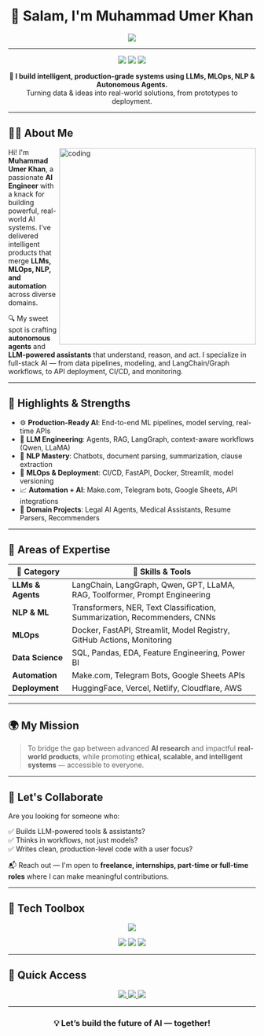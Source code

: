 <!-- MuhammadUmerKhan/MuhammadUmerKhan README.md -->

<h1 align="center">👋 Salam, I'm Muhammad Umer Khan</h1>

<p align="center">
  <img src="https://readme-typing-svg.herokuapp.com?font=Fira+Code&size=25&pause=500&center=true&vCenter=true&color=00EFFF&width=1000&height=50&lines=AI+Engineer+%7C+LLMs+%7C+NLP+%7C+MLOps+%7C+Agentic+AI;Crafting+Autonomous+AI+Systems+%F0%9F%94%A5;Deploying+Real-World+AI+Products+with+Impact" />
</p>

---

<p align="center">
  <img src="https://img.shields.io/badge/Focus-AI%20Engineering-brightgreen?style=flat-square" />
  <img src="https://img.shields.io/badge/Domains-LLMs%20%7C%20NLP%20%7C%20MLOps%20%7C%20Automation-blueviolet?style=flat-square" />
  <img src="https://img.shields.io/badge/Open%20to%20Work-Remote%20%7C%20Hybrid-green?style=flat-square" />
</p>

<p align="center"><strong>🧠 I build intelligent, production-grade systems using LLMs, MLOps, NLP & Autonomous Agents.</strong><br/>
Turning data & ideas into real-world solutions, from prototypes to deployment.</p>

---

## 👨‍💼 About Me

<img align="right" alt="coding" width="400" src="https://media.giphy.com/media/qgQUggAC3Pfv687qPC/giphy.gif" />

Hi! I'm **Muhammad Umer Khan**, a passionate **AI Engineer** with a knack for building powerful, real-world AI systems. I've delivered intelligent products that merge **LLMs, MLOps, NLP, and automation** across diverse domains.

🔍 My sweet spot is crafting **autonomous agents** and **LLM-powered assistants** that understand, reason, and act. I specialize in full-stack AI — from data pipelines, modeling, and LangChain/Graph workflows, to API deployment, CI/CD, and monitoring.

---

## 🚀 Highlights & Strengths

- ⚙️ **Production-Ready AI**: End-to-end ML pipelines, model serving, real-time APIs
- 🧠 **LLM Engineering**: Agents, RAG, LangGraph, context-aware workflows (Qwen, LLaMA)
- 🤖 **NLP Mastery**: Chatbots, document parsing, summarization, clause extraction
- 🧪 **MLOps & Deployment**: CI/CD, FastAPI, Docker, Streamlit, model versioning
- 📈 **Automation + AI**: Make.com, Telegram bots, Google Sheets, API integrations
- 🏥 **Domain Projects**: Legal AI Agents, Medical Assistants, Resume Parsers, Recommenders

---

## 🧠 Areas of Expertise

| 🌟 Category         | 🔧 Skills & Tools                                                                 |
|---------------------|----------------------------------------------------------------------------------|
| **LLMs & Agents**   | LangChain, LangGraph, Qwen, GPT, LLaMA, RAG, Toolformer, Prompt Engineering     |
| **NLP & ML**        | Transformers, NER, Text Classification, Summarization, Recommenders, CNNs       |
| **MLOps**           | Docker, FastAPI, Streamlit, Model Registry, GitHub Actions, Monitoring           |
| **Data Science**    | SQL, Pandas, EDA, Feature Engineering, Power BI                                  |
| **Automation**      | Make.com, Telegram Bots, Google Sheets APIs                                      |
| **Deployment**      | HuggingFace, Vercel, Netlify, Cloudflare, AWS                                    |

---

## 🌍 My Mission

> To bridge the gap between advanced **AI research** and impactful **real-world products**, while promoting **ethical, scalable, and intelligent systems** — accessible to everyone.

---

## 💬 Let's Collaborate

Are you looking for someone who:

✅ Builds LLM-powered tools & assistants?  
✅ Thinks in workflows, not just models?  
✅ Writes clean, production-level code with a user focus?  

📬 Reach out — I'm open to **freelance, internships, part-time or full-time roles** where I can make meaningful contributions.

---

## 🧰 Tech Toolbox

<p align="center">
  <img src="https://skillicons.dev/icons?i=python,pytorch,tensorflow,fastapi,streamlit,docker,git,github,mysql,postgresql,vscode,jupyter,linux,aws" />
</p>
<p align="center">
  <img src="https://img.shields.io/badge/LLMs-GPT%20%7C%20Qwen%20%7C%20LLaMA4-informational?style=flat-square" />
  <img src="https://img.shields.io/badge/Tools-LangChain%20%7C%20LangGraph%20%7C%20Make.com-blue?style=flat-square" />
  <img src="https://img.shields.io/badge/Deployment-HuggingFace%20%7C%20Vercel%20%7C%20Cloudflare-lightgrey?style=flat-square" />
</p>

---

## 📎 Quick Access

<p align="center">
  <a href="https://www.linkedin.com/in/muhammad-umer-khan-61729b260/" target="_blank">
    <img src="https://img.shields.io/badge/LinkedIn-0A66C2?style=for-the-badge&logo=linkedin&logoColor=white" />
  </a>
  <a href="https://portfolio-sigma-mocha-67.vercel.app/" target="_blank">
    <img src="https://img.shields.io/badge/Portfolio-111827?style=for-the-badge&logo=google-chrome&logoColor=white" />
  </a>
  <a href="https://drive.google.com/uc?export=download&id=1ELLn0pdpSsVX2dZAeeStvpsXI1QHl4ej" target="_blank">
    <img src="https://img.shields.io/badge/Resume-FF6B6B?style=for-the-badge&logo=adobeacrobatreader&logoColor=white" />
  </a>
</p>

---

<h3 align="center">💡 Let’s build the future of AI — together!</h3>
